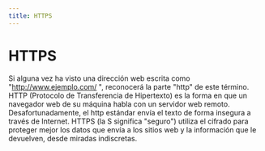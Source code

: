 ```yaml
---
title: HTTPS
---
```

# HTTPS 

Si alguna vez ha visto una dirección web escrita como "http://www.ejemplo.com/ ", reconocerá la parte "http" de este término. HTTP (Protocolo de Transferencia de Hipertexto) es la forma en que un navegador web de su máquina habla con un servidor web remoto. Desafortunadamente, el http estándar envía el texto de forma insegura a través de Internet. HTTPS (la S significa "seguro") utiliza el cifrado para proteger mejor los datos que envía a los sitios web y la información que le devuelven, desde miradas indiscretas.